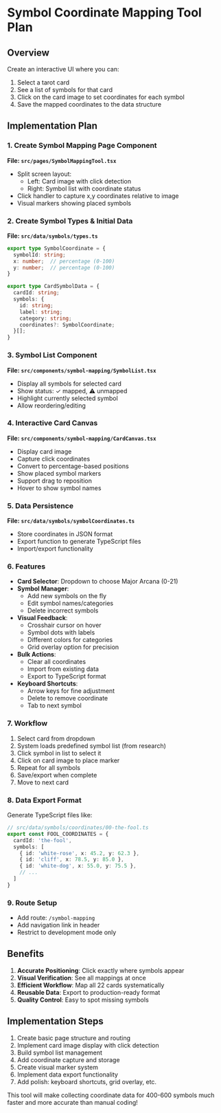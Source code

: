 # Symbol Coordinate Mapping Tool Plan

## Overview
Create an interactive UI where you can:
1. Select a tarot card
2. See a list of symbols for that card
3. Click on the card image to set coordinates for each symbol
4. Save the mapped coordinates to the data structure

## Implementation Plan

### 1. Create Symbol Mapping Page Component
**File: `src/pages/SymbolMappingTool.tsx`**
- Split screen layout:
  - Left: Card image with click detection
  - Right: Symbol list with coordinate status
- Click handler to capture x,y coordinates relative to image
- Visual markers showing placed symbols

### 2. Create Symbol Types & Initial Data
**File: `src/data/symbols/types.ts`**
```typescript
export type SymbolCoordinate = {
  symbolId: string;
  x: number;  // percentage (0-100)
  y: number;  // percentage (0-100)
}

export type CardSymbolData = {
  cardId: string;
  symbols: {
    id: string;
    label: string;
    category: string;
    coordinates?: SymbolCoordinate;
  }[];
}
```

### 3. Symbol List Component
**File: `src/components/symbol-mapping/SymbolList.tsx`**
- Display all symbols for selected card
- Show status: ✓ mapped, ⚠️ unmapped
- Highlight currently selected symbol
- Allow reordering/editing

### 4. Interactive Card Canvas
**File: `src/components/symbol-mapping/CardCanvas.tsx`**
- Display card image
- Capture click coordinates
- Convert to percentage-based positions
- Show placed symbol markers
- Support drag to reposition
- Hover to show symbol names

### 5. Data Persistence
**File: `src/data/symbols/symbolCoordinates.ts`**
- Store coordinates in JSON format
- Export function to generate TypeScript files
- Import/export functionality

### 6. Features
- **Card Selector**: Dropdown to choose Major Arcana (0-21)
- **Symbol Manager**: 
  - Add new symbols on the fly
  - Edit symbol names/categories
  - Delete incorrect symbols
- **Visual Feedback**:
  - Crosshair cursor on hover
  - Symbol dots with labels
  - Different colors for categories
  - Grid overlay option for precision
- **Bulk Actions**:
  - Clear all coordinates
  - Import from existing data
  - Export to TypeScript format
- **Keyboard Shortcuts**:
  - Arrow keys for fine adjustment
  - Delete to remove coordinate
  - Tab to next symbol

### 7. Workflow
1. Select card from dropdown
2. System loads predefined symbol list (from research)
3. Click symbol in list to select it
4. Click on card image to place marker
5. Repeat for all symbols
6. Save/export when complete
7. Move to next card

### 8. Data Export Format
Generate TypeScript files like:
```typescript
// src/data/symbols/coordinates/00-the-fool.ts
export const FOOL_COORDINATES = {
  cardId: 'the-fool',
  symbols: [
    { id: 'white-rose', x: 45.2, y: 62.3 },
    { id: 'cliff', x: 78.5, y: 85.0 },
    { id: 'white-dog', x: 55.0, y: 75.5 },
    // ...
  ]
}
```

### 9. Route Setup
- Add route: `/symbol-mapping`
- Add navigation link in header
- Restrict to development mode only

## Benefits
1. **Accurate Positioning**: Click exactly where symbols appear
2. **Visual Verification**: See all mappings at once
3. **Efficient Workflow**: Map all 22 cards systematically
4. **Reusable Data**: Export to production-ready format
5. **Quality Control**: Easy to spot missing symbols

## Implementation Steps
1. Create basic page structure and routing
2. Implement card image display with click detection
3. Build symbol list management
4. Add coordinate capture and storage
5. Create visual marker system
6. Implement data export functionality
7. Add polish: keyboard shortcuts, grid overlay, etc.

This tool will make collecting coordinate data for 400-600 symbols much faster and more accurate than manual coding!